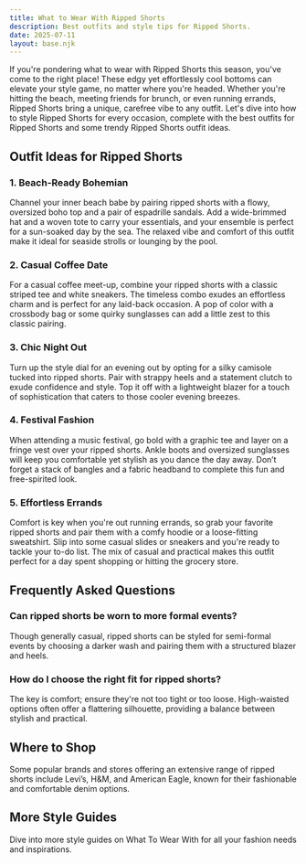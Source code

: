 ```yaml
---
title: What to Wear With Ripped Shorts
description: Best outfits and style tips for Ripped Shorts.
date: 2025-07-11
layout: base.njk
---
```


If you're pondering what to wear with Ripped Shorts this season, you've come to the right place! These edgy yet effortlessly cool bottoms can elevate your style game, no matter where you're headed. Whether you're hitting the beach, meeting friends for brunch, or even running errands, Ripped Shorts bring a unique, carefree vibe to any outfit. Let's dive into how to style Ripped Shorts for every occasion, complete with the best outfits for Ripped Shorts and some trendy Ripped Shorts outfit ideas.

## Outfit Ideas for Ripped Shorts

### 1. Beach-Ready Bohemian
Channel your inner beach babe by pairing ripped shorts with a flowy, oversized boho top and a pair of espadrille sandals. Add a wide-brimmed hat and a woven tote to carry your essentials, and your ensemble is perfect for a sun-soaked day by the sea. The relaxed vibe and comfort of this outfit make it ideal for seaside strolls or lounging by the pool.

### 2. Casual Coffee Date
For a casual coffee meet-up, combine your ripped shorts with a classic striped tee and white sneakers. The timeless combo exudes an effortless charm and is perfect for any laid-back occasion. A pop of color with a crossbody bag or some quirky sunglasses can add a little zest to this classic pairing.

### 3. Chic Night Out
Turn up the style dial for an evening out by opting for a silky camisole tucked into ripped shorts. Pair with strappy heels and a statement clutch to exude confidence and style. Top it off with a lightweight blazer for a touch of sophistication that caters to those cooler evening breezes.

### 4. Festival Fashion
When attending a music festival, go bold with a graphic tee and layer on a fringe vest over your ripped shorts. Ankle boots and oversized sunglasses will keep you comfortable yet stylish as you dance the day away. Don’t forget a stack of bangles and a fabric headband to complete this fun and free-spirited look.

### 5. Effortless Errands
Comfort is key when you're out running errands, so grab your favorite ripped shorts and pair them with a comfy hoodie or a loose-fitting sweatshirt. Slip into some casual slides or sneakers and you're ready to tackle your to-do list. The mix of casual and practical makes this outfit perfect for a day spent shopping or hitting the grocery store.

## Frequently Asked Questions

### Can ripped shorts be worn to more formal events?
Though generally casual, ripped shorts can be styled for semi-formal events by choosing a darker wash and pairing them with a structured blazer and heels.

### How do I choose the right fit for ripped shorts?
The key is comfort; ensure they're not too tight or too loose. High-waisted options often offer a flattering silhouette, providing a balance between stylish and practical.

## Where to Shop

Some popular brands and stores offering an extensive range of ripped shorts include Levi’s, H&M, and American Eagle, known for their fashionable and comfortable denim options.

## More Style Guides

Dive into more style guides on What To Wear With for all your fashion needs and inspirations.